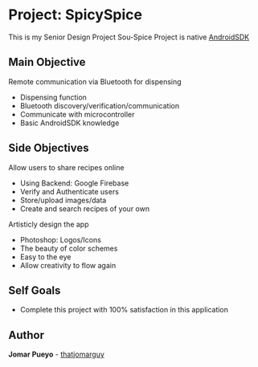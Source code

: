 # Project: SpicySpice 
This is my Senior Design Project Sou-Spice 
Project is native [AndroidSDK](https://developer.android.com/studio/index.html)

## Main Objective
Remote communication via Bluetooth for dispensing 
*	Dispensing function 
*	Bluetooth discovery/verification/communication 
*	Communicate with microcontroller 
*	Basic AndroidSDK knowledge

## Side Objectives
Allow users to share recipes online 
*	Using Backend: Google Firebase 
*	Verify and Authenticate users 
*	Store/upload images/data 
*	Create and search recipes of your own

Artisticly design the app  
*	Photoshop: Logos/Icons 
*	The beauty of color schemes 
*	Easy to the eye 
*	Allow creativity to flow again

## Self Goals
*	Complete this project with 100% satisfaction in this application

## Author
**Jomar Pueyo** - [thatjomarguy](https://github.com/thatjomarguy)
